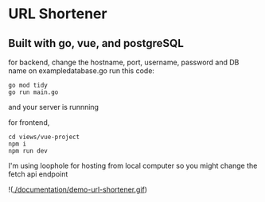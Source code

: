 # URL Shortener
## Built with go, vue, and postgreSQL

for backend, 
change the hostname, port, username, password and DB name on exampledatabase.go
run this code:
```
go mod tidy 
go run main.go
```  
and your server is runnning


for frontend,  
```
cd views/vue-project
npm i
npm run dev
```

I'm using loophole for hosting from local computer so you might change the fetch api endpoint


!([./documentation/demo-url-shortener.gif](https://github.com/Jeki00/URL-shortener-go-vue/blob/master/documentation/demo-url-shortener.gif))

